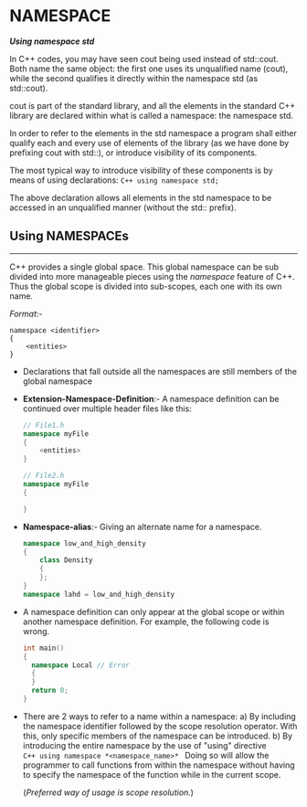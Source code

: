 # NAMESPACE


_**Using namespace std**_

In C++ codes, you may have seen cout being used instead of std::cout. 
Both name the same object: the first one uses its unqualified name (cout), while the second qualifies it directly within the namespace std (as std::cout).

cout is part of the standard library, and all the elements in the standard C++ library are declared within what is called a namespace: the namespace std.

In order to refer to the elements in the std namespace a program shall either qualify each and every use of elements of the library (as we have done by prefixing cout with std::), or introduce visibility of its components.

The most typical way to introduce visibility of these components is by means of using declarations:
		```C++
		using namespace std;
		```

The above declaration allows all elements in the std namespace to be accessed in an unqualified manner (without the std:: prefix).


## Using NAMESPACEs
-----------------
C++ provides a single global space. This global namespace can be sub divided into more manageable pieces using the *namespace* feature of C++.
Thus the global scope is divided into sub-scopes, each one with its own name.

_Format_:-
```
namespace <identifier>
{
	<entities>
}
```
* Declarations that fall outside all the namespaces are still members of the global namespace
* **Extension-Namespace-Definition**:- A namespace definition can be continued over multiple header files like this:
	```C++
	// File1.h
	namespace myFile
	{
	    <entities>
	}
	
	// File2.h
	namespace myFile
	{
	
	}
	```
* __Namespace-alias__:- Giving an alternate name for a namespace.
	```C++
	namespace low_and_high_density
	{
		class Density
		{
		};
	}
	namespace lahd = low_and_high_density
	```
* A namespace definition can only appear at the global scope or within another namespace definition.
  For example, the following code is wrong.
  ```C++
  int main()
  {
  	namespace Local	// Error
	{
	}
	return 0;
  }
  ```
* There are 2 ways to refer to a name within a namespace:
	a) By including the namespace identifier followed by the scope resolution operator.
		With this, only specific members of the namespace can be introduced.
	b) By introducing the entire namespace by the use of "using" directive	
		```C++
		using namespace *<namespace_name>*
		```
		Doing so will allow the programmer to call functions from within the namespace without having to specify the namespace of the function while in the current scope.

	(_Preferred way of usage is scope resolution._)
	
	
